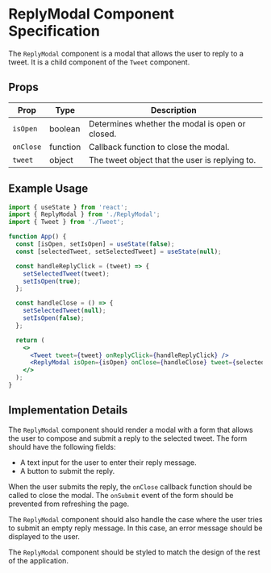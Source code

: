 # ReplyModal Component Specification

The `ReplyModal` component is a modal that allows the user to reply to a tweet. It is a child component of the `Tweet` component.

## Props

| Prop | Type | Description |
| ---- | ---- | ----------- |
| `isOpen` | boolean | Determines whether the modal is open or closed. |
| `onClose` | function | Callback function to close the modal. |
| `tweet` | object | The tweet object that the user is replying to. |

## Example Usage

```jsx
import { useState } from 'react';
import { ReplyModal } from './ReplyModal';
import { Tweet } from './Tweet';

function App() {
  const [isOpen, setIsOpen] = useState(false);
  const [selectedTweet, setSelectedTweet] = useState(null);

  const handleReplyClick = (tweet) => {
    setSelectedTweet(tweet);
    setIsOpen(true);
  };

  const handleClose = () => {
    setSelectedTweet(null);
    setIsOpen(false);
  };

  return (
    <>
      <Tweet tweet={tweet} onReplyClick={handleReplyClick} />
      <ReplyModal isOpen={isOpen} onClose={handleClose} tweet={selectedTweet} />
    </>
  );
}
```

## Implementation Details

The `ReplyModal` component should render a modal with a form that allows the user to compose and submit a reply to the selected tweet. The form should have the following fields:

- A text input for the user to enter their reply message.
- A button to submit the reply.

When the user submits the reply, the `onClose` callback function should be called to close the modal. The `onSubmit` event of the form should be prevented from refreshing the page.

The `ReplyModal` component should also handle the case where the user tries to submit an empty reply message. In this case, an error message should be displayed to the user.

The `ReplyModal` component should be styled to match the design of the rest of the application.
